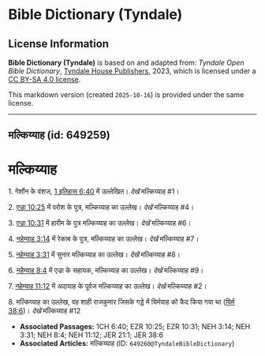 # Bible Dictionary (Tyndale)

## License Information

**Bible Dictionary (Tyndale)** is based on and adapted from: _Tyndale Open Bible Dictionary_, [Tyndale House Publishers](https://tyndaleopenresources.com/), 2023, which is licensed under a [CC BY-SA 4.0 license](https://creativecommons.org/licenses/by-sa/4.0/legalcode.en).

This markdown version (created `2025-10-16`) is provided under the same license.



--------------------------------

## मल्किय्याह (id: 649259)

मल्किय्याह
==========

1\. गेर्शोन के वंशज, [1 इतिहास 6:40](https://ref.ly/1Chr6:40) में उल्लेखित। *देखें* मल्किय्याह \#1।

2\. [एज्रा 10:25](https://ref.ly/Ezra10:25) में परोश के पुत्र, मल्किय्याह का उल्लेख। *देखें* मल्किय्याह \#4।

3\. [एज्रा 10:31](https://ref.ly/Ezra10:31) में हारीम के पुत्र मल्किय्याह का उल्लेख। *देखें* मल्किय्याह \#6।

4\. [नहेम्याह 3:14](https://ref.ly/Neh3:14) में रेकाब के पुत्र, मल्किय्याह का उल्लेख। *देखें* मल्किय्याह \#7।

5\. [नहेम्याह 3:31](https://ref.ly/Neh3:31) में सुनार मल्किय्याह का उल्लेख। *देखें* मल्किय्याह \#8।

6\. [नहेम्याह 8:4](https://ref.ly/Neh8:4) में एज्रा के सहायक, मल्किय्याह का उल्लेख। *देखें* मल्किय्याह \#9।

7\. [नहेम्याह 11:12](https://ref.ly/Neh11:12) में अदायाह के पूर्वज मल्किय्याह का उल्लेख। *देखें* मल्किय्याह \#2।

8\. मल्किय्याह का उल्लेख, वह शाही राजकुमार जिसके गड्डे में यिर्मयाह को कैद किया गया था ([यिर्म 38:6](https://ref.ly/Jer38:6))। *देखें* मल्किय्याह \#12

* **Associated Passages:** 1CH 6:40; EZR 10:25; EZR 10:31; NEH 3:14; NEH 3:31; NEH 8:4; NEH 11:12; JER 21:1; JER 38:6
* **Associated Articles:** मल्किय्याह (ID: `649260@TyndaleBibleDictionary`)

